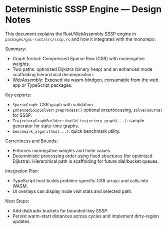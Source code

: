 # Deterministic SSSP Engine — Design Notes

This document explains the Rust/WebAssembly SSSP engine in `packages/gnc-rust/src/sssp.rs` and how it integrates with the monorepo.

Summary:

- Graph format: Compressed Sparse Row (CSR) with nonnegative weights.
- Two paths: optimized Dijkstra (binary heap) and an enhanced mode scaffolding hierarchical decomposition.
- WebAssembly: Exposed via wasm-bindgen, consumable from the web app or TypeScript packages.

Key exports:

- `SparseGraph`: CSR graph with validation.
- `EnhancedSSSpSolver`: `preprocess()` optional preprocessing, `solve(source)` for SSSP.
- `TrajectoryGraphBuilder::build_trajectory_graph(...)`: sample generator for state-time graphs.
- `benchmark_algorithms(...)`: quick benchmark utility.

Correctness and Bounds:

- Enforces nonnegative weights and finite values.
- Deterministic processing order using fixed structures (for optimized Dijkstra). Hierarchical path is scaffolding for future dial/bucket queues.

Integration Plan:

- TypeScript host builds problem-specific CSR arrays and calls into WASM.
- UI overlays can display node visit stats and selected path.

Next Steps:

- Add dial/radix buckets for bounded-key SSSP.
- Persist warm-start distances across cycles and implement dirty-region updates.
